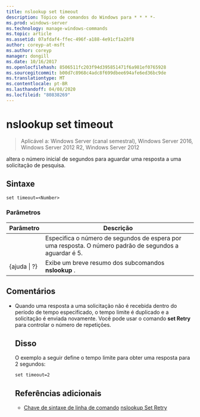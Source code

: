 ```yaml
---
title: nslookup set timeout
description: Tópico de comandos do Windows para * * * *-
ms.prod: windows-server
ms.technology: manage-windows-commands
ms.topic: article
ms.assetid: 07afdaf4-ffec-496f-a188-4e91cf1a28f8
author: coreyp-at-msft
ms.author: coreyp
manager: dongill
ms.date: 10/16/2017
ms.openlocfilehash: 8506511fc203f94d395851471f6a981ef0765928
ms.sourcegitcommit: b00d7c8968c4adc8f699dbee694afe6ed36bc9de
ms.translationtype: MT
ms.contentlocale: pt-BR
ms.lasthandoff: 04/08/2020
ms.locfileid: "80838269"
---
```

# <a name="nslookup-set-timeout"></a>nslookup set timeout

>Aplicável a: Windows Server (canal semestral), Windows Server 2016, Windows Server 2012 R2, Windows Server 2012

altera o número inicial de segundos para aguardar uma resposta a uma solicitação de pesquisa.
## <a name="syntax"></a>Sintaxe
```
set timeout=<Number>
```
### <a name="parameters"></a>Parâmetros

|    Parâmetro    |                                           Descrição                                            |
|-----------------|--------------------------------------------------------------------------------------------------|
|    <Number>     | Especifica o número de segundos de espera por uma resposta. O número padrão de segundos a aguardar é 5. |
| {ajuda &#124; ?} |                      Exibe um breve resumo dos subcomandos **nslookup** .                       |

## <a name="remarks"></a>Comentários
- Quando uma resposta a uma solicitação não é recebida dentro do período de tempo especificado, o tempo limite é duplicado e a solicitação é enviada novamente. Você pode usar o comando **set Retry** para controlar o número de repetições.
  ## <a name="examples"></a><a name=BKMK_examples></a>Disso
  O exemplo a seguir define o tempo limite para obter uma resposta para 2 segundos:
  ```
  set timeout=2
  ```
  ## <a name="additional-references"></a>Referências adicionais
  - [Chave de sintaxe de linha de comando](command-line-syntax-key.md)
  [nslookup Set Retry](nslookup-set-retry.md)

